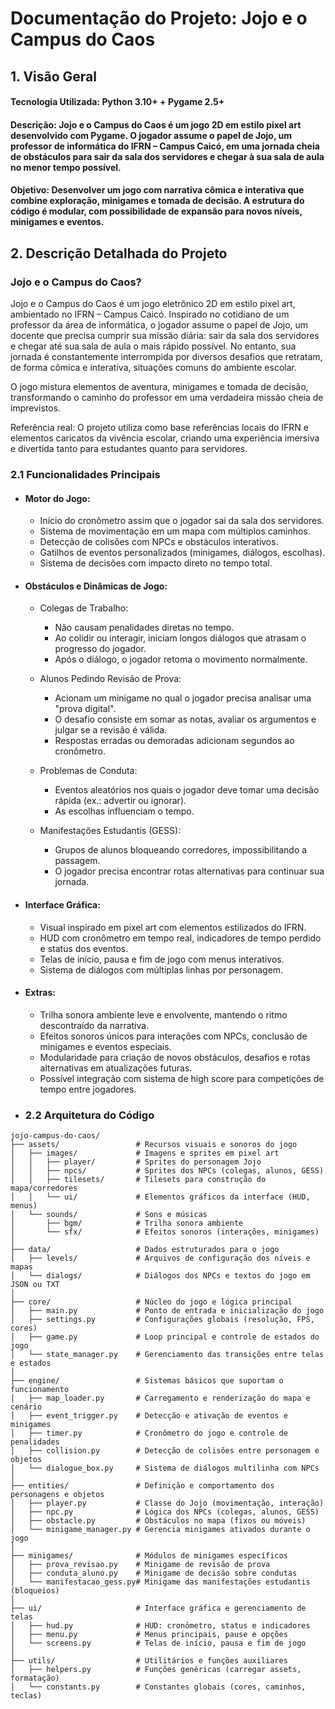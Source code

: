 # Documentação do Projeto: Jojo e o Campus do Caos

## 1. Visão Geral

#### Tecnologia Utilizada: Python 3.10+ + Pygame 2.5+

#### Descrição: Jojo e o Campus do Caos é um jogo 2D em estilo pixel art desenvolvido com Pygame. O jogador assume o papel de Jojo, um professor de informática do IFRN – Campus Caicó, em uma jornada cheia de obstáculos para sair da sala dos servidores e chegar à sua sala de aula no menor tempo possível.

#### Objetivo: Desenvolver um jogo com narrativa cômica e interativa que combine exploração, minigames e tomada de decisão. A estrutura do código é modular, com possibilidade de expansão para novos níveis, minigames e eventos.

## 2. Descrição Detalhada do Projeto

### Jojo e o Campus do Caos?

Jojo e o Campus do Caos é um jogo eletrônico 2D em estilo pixel art, ambientado no IFRN – Campus Caicó. Inspirado no cotidiano de um professor da área de informática, o jogador assume o papel de Jojo, um docente que precisa cumprir sua missão diária: sair da sala dos servidores e chegar até sua sala de aula o mais rápido possível. No entanto, sua jornada é constantemente interrompida por diversos desafios que retratam, de forma cômica e interativa, situações comuns do ambiente escolar.

O jogo mistura elementos de aventura, minigames e tomada de decisão, transformando o caminho do professor em uma verdadeira missão cheia de imprevistos.

Referência real: O projeto utiliza como base referências locais do IFRN e elementos caricatos da vivência escolar, criando uma experiência imersiva e divertida tanto para estudantes quanto para servidores.

### 2.1 Funcionalidades Principais

+ #### Motor do Jogo:
  + Início do cronômetro assim que o jogador sai da sala dos servidores.
  + Sistema de movimentação em um mapa com múltiplos caminhos.
  + Detecção de colisões com NPCs e obstáculos interativos.
  + Gatilhos de eventos personalizados (minigames, diálogos, escolhas).
  + Sistema de decisões com impacto direto no tempo total.


+ #### Obstáculos e Dinâmicas de Jogo:
  + Colegas de Trabalho:
    + Não causam penalidades diretas no tempo.
    + Ao colidir ou interagir, iniciam longos diálogos que atrasam o progresso do jogador.
    + Após o diálogo, o jogador retoma o movimento normalmente.

  + Alunos Pedindo Revisão de Prova:
    + Acionam um minigame no qual o jogador precisa analisar uma "prova digital".
    + O desafio consiste em somar as notas, avaliar os argumentos e julgar se a revisão é válida.
    + Respostas erradas ou demoradas adicionam segundos ao cronômetro.


  + Problemas de Conduta:
    + Eventos aleatórios nos quais o jogador deve tomar uma decisão rápida (ex.: advertir ou ignorar).
    + As escolhas influenciam o tempo.


  + Manifestações Estudantis (GESS):
    + Grupos de alunos bloqueando corredores, impossibilitando a passagem.
    + O jogador precisa encontrar rotas alternativas para continuar sua jornada.

+ #### Interface Gráfica:
  + Visual inspirado em pixel art com elementos estilizados do IFRN.
  + HUD com cronômetro em tempo real, indicadores de tempo perdido e status dos eventos.
  + Telas de início, pausa e fim de jogo com menus interativos.
  + Sistema de diálogos com múltiplas linhas por personagem.

+ #### Extras:
  + Trilha sonora ambiente leve e envolvente, mantendo o ritmo descontraído da narrativa.
  + Efeitos sonoros únicos para interações com NPCs, conclusão de minigames e eventos especiais.
  + Modularidade para criação de novos obstáculos, desafios e rotas alternativas em atualizações futuras.
  + Possível integração com sistema de high score para competições de tempo entre jogadores.

 + ### 2.2 Arquitetura do Código
```
jojo-campus-do-caos/
├── assets/                 # Recursos visuais e sonoros do jogo
│   ├── images/             # Imagens e sprites em pixel art
│   │   ├── player/         # Sprites do personagem Jojo
│   │   ├── npcs/           # Sprites dos NPCs (colegas, alunos, GESS)
│   │   ├── tilesets/       # Tilesets para construção do mapa/corredores
│   │   └── ui/             # Elementos gráficos da interface (HUD, menus)
│   └── sounds/             # Sons e músicas
│       ├── bgm/            # Trilha sonora ambiente
│       └── sfx/            # Efeitos sonoros (interações, minigames)
│
├── data/                   # Dados estruturados para o jogo
│   ├── levels/             # Arquivos de configuração dos níveis e mapas
│   └── dialogs/            # Diálogos dos NPCs e textos do jogo em JSON ou TXT
│
├── core/                   # Núcleo do jogo e lógica principal
│   ├── main.py             # Ponto de entrada e inicialização do jogo
│   ├── settings.py         # Configurações globais (resolução, FPS, cores)
│   ├── game.py             # Loop principal e controle de estados do jogo
│   └── state_manager.py    # Gerenciamento das transições entre telas e estados
│
├── engine/                 # Sistemas básicos que suportam o funcionamento
│   ├── map_loader.py       # Carregamento e renderização do mapa e cenário
│   ├── event_trigger.py    # Detecção e ativação de eventos e minigames
│   ├── timer.py            # Cronômetro do jogo e controle de penalidades
│   ├── collision.py        # Detecção de colisões entre personagem e objetos
│   └── dialogue_box.py     # Sistema de diálogos multilinha com NPCs
│
├── entities/               # Definição e comportamento dos personagens e objetos
│   ├── player.py           # Classe do Jojo (movimentação, interação)
│   ├── npc.py              # Lógica dos NPCs (colegas, alunos, GESS)
│   ├── obstacle.py         # Obstáculos no mapa (fixos ou móveis)
│   └── minigame_manager.py # Gerencia minigames ativados durante o jogo
│
├── minigames/              # Módulos de minigames específicos
│   ├── prova_revisao.py    # Minigame de revisão de prova
│   ├── conduta_aluno.py    # Minigame de decisão sobre condutas
│   └── manifestacao_gess.py# Minigame das manifestações estudantis (bloqueios)
│
├── ui/                     # Interface gráfica e gerenciamento de telas
│   ├── hud.py              # HUD: cronômetro, status e indicadores
│   ├── menu.py             # Menus principais, pause e opções
│   └── screens.py          # Telas de início, pausa e fim de jogo
│
├── utils/                  # Utilitários e funções auxiliares
│   ├── helpers.py          # Funções genéricas (carregar assets, formatação)
│   └── constants.py        # Constantes globais (cores, caminhos, teclas)
```
